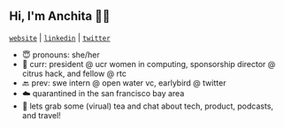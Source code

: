 ## Hi, I'm Anchita 👋🏼 

[`website`](https://anchitab.github.io/) | [`linkedin`](https://www.linkedin.com/in/anchitabora) | [`twitter`](https://twitter.com/anchita_bora)

- 😇 pronouns: she/her
- 🌱 curr: president @ ucr women in computing, sponsorship director @ citrus hack, and fellow @ rtc 
- 🔙 prev: swe intern @ open water vc, earlybird @ twitter
- ☁️ quarantined in the san francisco bay area
- 🍵 lets grab some (virual) tea and chat about tech, product, podcasts, and travel!

<!--
**anchitab/anchitab** is a ✨ _special_ ✨ repository because its `README.md` (this file) appears on your GitHub profile.

Here are some ideas to get you started:

- 🔭 I’m currently working on ...
- 🌱 I’m currently learning ...
- 👯 I’m looking to collaborate on ...
- 🤔 I’m looking for help with ...
- 💬 Ask me about ...
- 📫 How to reach me: ...
- 😄 Pronouns: ...
- ⚡ Fun fact: ...
-->

